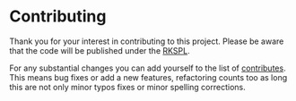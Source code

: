 Contributing
============

Thank you for your interest in contributing to this project. Please be aware that the code will be published under the [RKSPL][rkspl].

For any substantial changes you can add yourself to the list of [contributes][contributes]. This means bug fixes or add a new features,
refactoring counts too as long this are not only minor typos fixes or minor spelling corrections.

 [rkspl]: http://www.rekisoft.eu/licenses/rkspl.html
 [contributes]: CONTRIBUTES.md
